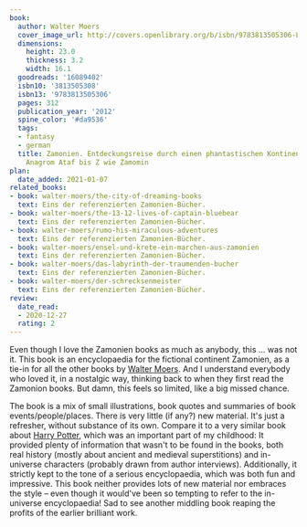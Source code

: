 ```yaml
---
book:
  author: Walter Moers
  cover_image_url: http://covers.openlibrary.org/b/isbn/9783813505306-L.jpg
  dimensions:
    height: 23.0
    thickness: 3.2
    width: 16.1
  goodreads: '16089402'
  isbn10: '3813505308'
  isbn13: '9783813505306'
  pages: 312
  publication_year: '2012'
  spine_color: '#da9536'
  tags:
  - fantasy
  - german
  title: Zamonien. Entdeckungsreise durch einen phantastischen Kontinent. Von A wie
    Anagrom Ataf bis Z wie Zamomin
plan:
  date_added: 2021-01-07
related_books:
- book: walter-moers/the-city-of-dreaming-books
  text: Eins der referenzierten Zamonien-Bücher.
- book: walter-moers/the-13-12-lives-of-captain-bluebear
  text: Eins der referenzierten Zamonien-Bücher.
- book: walter-moers/rumo-his-miraculous-adventures
  text: Eins der referenzierten Zamonien-Bücher.
- book: walter-moers/ensel-und-krete-ein-marchen-aus-zamonien
  text: Eins der referenzierten Zamonien-Bücher.
- book: walter-moers/das-labyrinth-der-traumenden-bucher
  text: Eins der referenzierten Zamonien-Bücher.
- book: walter-moers/der-schrecksenmeister
  text: Eins der referenzierten Zamonien-Bücher.
review:
  date_read:
  - 2020-12-27
  rating: 2
---
```


Even though I love the Zamonien books as much as anybody, this … was not it. This book is an encyclopaedia for the
fictional continent Zamonien, as a tie-in for all the other books by [Walter
Moers](https://books.rixx.de/walter-moers/). And I understand everybody who loved it, in a nostalgic way, thinking back
to when they first read the Zamonion books. But damn, this feels so limited, like a big missed chance.

The book is a mix of small illustrations, book quotes and summaries of book events/people/places. There is very little
(if any?) new material. It's just a refresher, without substance of its own. Compare it to a very similar book about
[Harry Potter](https://www.amazon.de/Das-rund-Harry-Potter-Lexikon/dp/3896022806), which was an important part of my
childhood: It provided plenty of information that wasn't to be found in the books, both real history (mostly about
ancient and medieval superstitions) and in-universe characters (probably drawn from author interviews). Additionally, it
strictly kept to the tone of a serious encyclopaedia, which was both fun and impressive. This book neither provides lots
of new material nor embraces the style – even though it would've been so tempting to refer to the in-universe
encyclopaedia! Sad to see another middling book reaping the profits of the earlier brilliant work.
